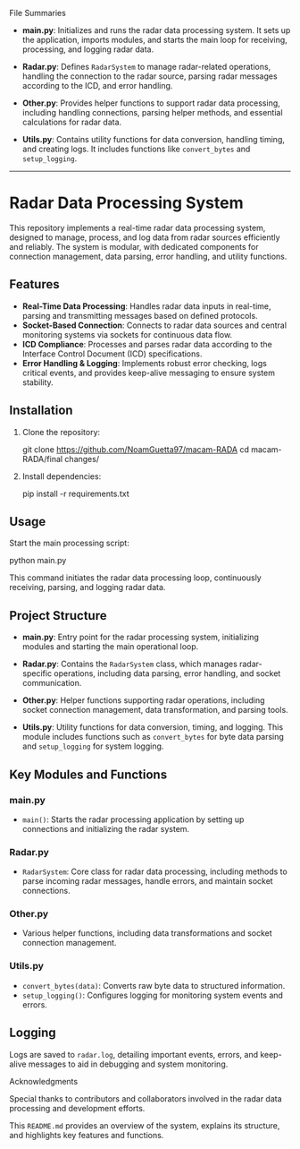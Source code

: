 
File Summaries

- **main.py**: Initializes and runs the radar data processing system. It sets up the application, imports modules, and starts the main loop for receiving, processing, and logging radar data.

- **Radar.py**: Defines `RadarSystem` to manage radar-related operations, handling the connection to the radar source, parsing radar messages according to the ICD, and error handling.

- **Other.py**: Provides helper functions to support radar data processing, including handling connections, parsing helper methods, and essential calculations for radar data.

- **Utils.py**: Contains utility functions for data conversion, handling timing, and creating logs. It includes functions like `convert_bytes` and `setup_logging`.

---

# Radar Data Processing System

This repository implements a real-time radar data processing system, designed to manage, process, and log data from radar sources efficiently and reliably. The system is modular, with dedicated components for connection management, data parsing, error handling, and utility functions.

## Features

- **Real-Time Data Processing**: Handles radar data inputs in real-time, parsing and transmitting messages based on defined protocols.
- **Socket-Based Connection**: Connects to radar data sources and central monitoring systems via sockets for continuous data flow.
- **ICD Compliance**: Processes and parses radar data according to the Interface Control Document (ICD) specifications.
- **Error Handling & Logging**: Implements robust error checking, logs critical events, and provides keep-alive messaging to ensure system stability.

## Installation

1. Clone the repository:
   
   git clone https://github.com/NoamGuetta97/macam-RADA
   cd macam-RADA/final changes/
   

2. Install dependencies:
   
   pip install -r requirements.txt
   

## Usage

Start the main processing script:

python main.py


This command initiates the radar data processing loop, continuously receiving, parsing, and logging radar data.

## Project Structure

- **main.py**: Entry point for the radar processing system, initializing modules and starting the main operational loop.
  
- **Radar.py**: Contains the `RadarSystem` class, which manages radar-specific operations, including data parsing, error handling, and socket communication.

- **Other.py**: Helper functions supporting radar operations, including socket connection management, data transformation, and parsing tools.

- **Utils.py**: Utility functions for data conversion, timing, and logging. This module includes functions such as `convert_bytes` for byte data parsing and `setup_logging` for system logging.



## Key Modules and Functions

### main.py
- `main()`: Starts the radar processing application by setting up connections and initializing the radar system.

### Radar.py
- `RadarSystem`: Core class for radar data processing, including methods to parse incoming radar messages, handle errors, and maintain socket connections.

### Other.py
- Various helper functions, including data transformations and socket connection management.

### Utils.py
- `convert_bytes(data)`: Converts raw byte data to structured information.
- `setup_logging()`: Configures logging for monitoring system events and errors.

## Logging

Logs are saved to `radar.log`, detailing important events, errors, and keep-alive messages to aid in debugging and system monitoring.



Acknowledgments

Special thanks to contributors and collaborators involved in the radar data processing and development efforts.

This `README.md` provides an overview of the system, explains its structure, and highlights key features and functions.
